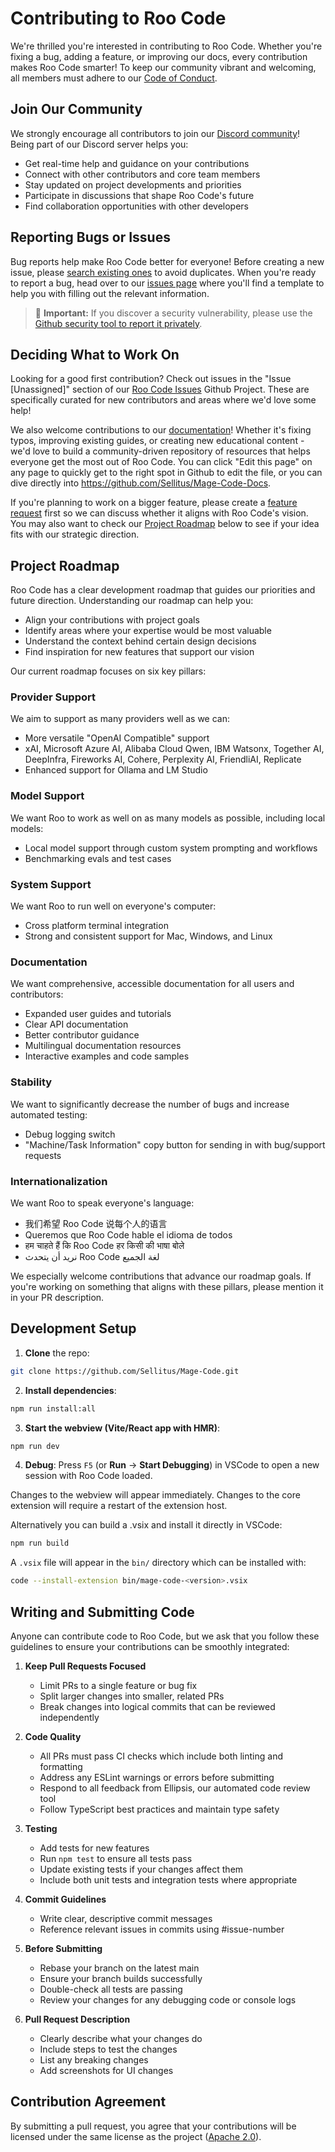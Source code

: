# Contributing to Roo Code

We're thrilled you're interested in contributing to Roo Code. Whether you're fixing a bug, adding a feature, or improving our docs, every contribution makes Roo Code smarter! To keep our community vibrant and welcoming, all members must adhere to our [Code of Conduct](CODE_OF_CONDUCT.md).

## Join Our Community

We strongly encourage all contributors to join our [Discord community](https://discord.gg/magecode)! Being part of our Discord server helps you:

- Get real-time help and guidance on your contributions
- Connect with other contributors and core team members
- Stay updated on project developments and priorities
- Participate in discussions that shape Roo Code's future
- Find collaboration opportunities with other developers

## Reporting Bugs or Issues

Bug reports help make Roo Code better for everyone! Before creating a new issue, please [search existing ones](https://github.com/Sellitus/Mage-Code/issues) to avoid duplicates. When you're ready to report a bug, head over to our [issues page](https://github.com/Sellitus/Mage-Code/issues/new/choose) where you'll find a template to help you with filling out the relevant information.

<blockquote class='warning-note'>
     🔐 <b>Important:</b> If you discover a security vulnerability, please use the <a href="https://github.com/Sellitus/Mage-Code/security/advisories/new">Github security tool to report it privately</a>.
</blockquote>

## Deciding What to Work On

Looking for a good first contribution? Check out issues in the "Issue [Unassigned]" section of our [Roo Code Issues](https://github.com/orgs/Sellitus/projects/1) Github Project. These are specifically curated for new contributors and areas where we'd love some help!

We also welcome contributions to our [documentation](https://docs.magecode.com/)! Whether it's fixing typos, improving existing guides, or creating new educational content - we'd love to build a community-driven repository of resources that helps everyone get the most out of Roo Code. You can click "Edit this page" on any page to quickly get to the right spot in Github to edit the file, or you can dive directly into https://github.com/Sellitus/Mage-Code-Docs.

If you're planning to work on a bigger feature, please create a [feature request](https://github.com/Sellitus/Mage-Code/discussions/categories/feature-requests?discussions_q=is%3Aopen+category%3A%22Feature+Requests%22+sort%3Atop) first so we can discuss whether it aligns with Roo Code's vision. You may also want to check our [Project Roadmap](#project-roadmap) below to see if your idea fits with our strategic direction.

## Project Roadmap

Roo Code has a clear development roadmap that guides our priorities and future direction. Understanding our roadmap can help you:

- Align your contributions with project goals
- Identify areas where your expertise would be most valuable
- Understand the context behind certain design decisions
- Find inspiration for new features that support our vision

Our current roadmap focuses on six key pillars:

### Provider Support

We aim to support as many providers well as we can:

- More versatile "OpenAI Compatible" support
- xAI, Microsoft Azure AI, Alibaba Cloud Qwen, IBM Watsonx, Together AI, DeepInfra, Fireworks AI, Cohere, Perplexity AI, FriendliAI, Replicate
- Enhanced support for Ollama and LM Studio

### Model Support

We want Roo to work as well on as many models as possible, including local models:

- Local model support through custom system prompting and workflows
- Benchmarking evals and test cases

### System Support

We want Roo to run well on everyone's computer:

- Cross platform terminal integration
- Strong and consistent support for Mac, Windows, and Linux

### Documentation

We want comprehensive, accessible documentation for all users and contributors:

- Expanded user guides and tutorials
- Clear API documentation
- Better contributor guidance
- Multilingual documentation resources
- Interactive examples and code samples

### Stability

We want to significantly decrease the number of bugs and increase automated testing:

- Debug logging switch
- "Machine/Task Information" copy button for sending in with bug/support requests

### Internationalization

We want Roo to speak everyone's language:

- 我们希望 Roo Code 说每个人的语言
- Queremos que Roo Code hable el idioma de todos
- हम चाहते हैं कि Roo Code हर किसी की भाषा बोले
- نريد أن يتحدث Roo Code لغة الجميع

We especially welcome contributions that advance our roadmap goals. If you're working on something that aligns with these pillars, please mention it in your PR description.

## Development Setup

1. **Clone** the repo:

```sh
git clone https://github.com/Sellitus/Mage-Code.git
```

2. **Install dependencies**:

```sh
npm run install:all
```

3. **Start the webview (Vite/React app with HMR)**:

```sh
npm run dev
```

4. **Debug**:
   Press `F5` (or **Run** → **Start Debugging**) in VSCode to open a new session with Roo Code loaded.

Changes to the webview will appear immediately. Changes to the core extension will require a restart of the extension host.

Alternatively you can build a .vsix and install it directly in VSCode:

```sh
npm run build
```

A `.vsix` file will appear in the `bin/` directory which can be installed with:

```sh
code --install-extension bin/mage-code-<version>.vsix
```

## Writing and Submitting Code

Anyone can contribute code to Roo Code, but we ask that you follow these guidelines to ensure your contributions can be smoothly integrated:

1. **Keep Pull Requests Focused**

    - Limit PRs to a single feature or bug fix
    - Split larger changes into smaller, related PRs
    - Break changes into logical commits that can be reviewed independently

2. **Code Quality**

    - All PRs must pass CI checks which include both linting and formatting
    - Address any ESLint warnings or errors before submitting
    - Respond to all feedback from Ellipsis, our automated code review tool
    - Follow TypeScript best practices and maintain type safety

3. **Testing**

    - Add tests for new features
    - Run `npm test` to ensure all tests pass
    - Update existing tests if your changes affect them
    - Include both unit tests and integration tests where appropriate

4. **Commit Guidelines**

    - Write clear, descriptive commit messages
    - Reference relevant issues in commits using #issue-number

5. **Before Submitting**

    - Rebase your branch on the latest main
    - Ensure your branch builds successfully
    - Double-check all tests are passing
    - Review your changes for any debugging code or console logs

6. **Pull Request Description**
    - Clearly describe what your changes do
    - Include steps to test the changes
    - List any breaking changes
    - Add screenshots for UI changes

## Contribution Agreement

By submitting a pull request, you agree that your contributions will be licensed under the same license as the project ([Apache 2.0](LICENSE)).
